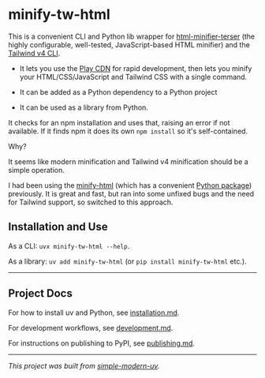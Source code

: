 # minify-tw-html

This is a convenient CLI and Python lib wrapper for
[html-minifier-terser](https://github.com/terser/html-minifier-terser) (the highly
configurable, well-tested, JavaScript-based HTML minifier) and the
[Tailwind v4 CLI](https://tailwindcss.com/docs/installation/tailwind-cli).

- It lets you use the [Play CDN](https://tailwindcss.com/docs/installation/play-cdn) for
  rapid development, then lets you minify your HTML/CSS/JavaScript and Tailwind CSS with
  a single command.

- It can be added as a Python dependency to a Python project

- It can be used as a library from Python.

It checks for an npm installation and uses that, raising an error if not available.
If it finds npm it does its own `npm install` so it's self-contained.

Why?

It seems like modern minification and Tailwind v4 minification should be a simple
operation.

I had been using the [minify-html](https://github.com/wilsonzlin/minify-html) (which has
a convenient [Python package](https://pypi.org/project/minify-html/)) previously.
It is great and fast, but ran into some unfixed bugs and the need for Tailwind support,
so switched to this approach.

## Installation and Use

As a CLI: `uvx minify-tw-html --help`.

As a library: `uv add minify-tw-html` (or `pip install minify-tw-html` etc.).

* * *

## Project Docs

For how to install uv and Python, see [installation.md](installation.md).

For development workflows, see [development.md](development.md).

For instructions on publishing to PyPI, see [publishing.md](publishing.md).

* * *

*This project was built from
[simple-modern-uv](https://github.com/jlevy/simple-modern-uv).*
